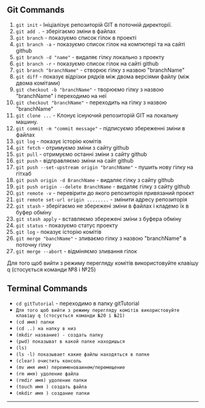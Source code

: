 ## Git Commands

1. `git init` - Ініціалізує репозиторій GIT в поточній директорії.
1. `git add .` - зберігаємо зміни в файлах
1. `git branch` - показуємо список гілок в проекті
1. `git branch -a` - показуємо список гілок на компютері та на сайті github
1. `git branch -d "name"` - видаляє гілку локально з проекту
1. `git branch -r` - показуємо список гілок на сайті github
1. `git branch "branchName"` - створює гілку з назвою "branchName"
1. `git diff` - показує відрізки рядків між двома версіями файлу (між двома
   комітами)
1. `git checkout -b "branchName"` - творюємо гілку з назвою "branchName" і
   переходимо на неї
1. `git checkout "branchName"` - переходить на гілку з назвою "branchName"
1. `git clone ...` - Клонує існуючий репозиторій GIT на локальну машину.
1. `git commit -m "commit message"` - підписуємо збереженні зміни в файлах
1. `git log` - показує історію комітів
1. `git fetch` - отримуємо зміни з сайту github
1. `git pull` - отримуємо останні зміни з сайту github
1. `git push` - відправляємо зміни на сайт github
1. `git push --set-upstream origin "branchName"` - пушить нову гілку на гітхаб
1. `git push origin -d BranchName` - видаляє гілку з сайту github
1. `git push origin --delete BranchName` - видаляє гілку з сайту github
1. `git remote -v` - перевірити до якого репозиторія привязаний проєкт
1. `git remote set-url origin ........` - змінити адресу репозиторія
1. `git stash` - зберігаємо не збережені зміни в файлах і кладемо їх в буфер
   обміну
1. `git stash apply` - вставляємо збережені зміни з буфера обміну
1. `git status` - показуємо статус проекту
1. `git log` - показує історію комітів
1. `git merge "banchName"` - зливаємо гілку з назвою "branchName" в поточну
   гілку
1. `git merge --abort` - відміняємо зливання гілок

Для того щоб вийти з режиму перегляду комітів використовуйте клавішу q
(стосується команди №8 і №25)

## Terminal Commands

- `cd gitTutorial` - переходимо в папку gitTutorial
- `Для того щоб вийти з режиму перегляду комітів використовуйте клавішу q (стосується команди №20 і №21)`
- `(cd имя) папки`
- `(cd ..) на напку в низ`
- `(mkdir название) - создать папку`
- `(pwd) показыват в какой папке находишься`
- `(ls)`
- `(ls -l) показывает какие файлы находяться в папке`
- `(clear) очистить консоль`
- `(mv имя имя) переименоваинем/перемещение`
- `(rm имя) удоление файла`
- `(rmdir имя) удоление папки`
- `(touch имя ) создать файла`
- `(mkdir имя ) создание папки`

---

